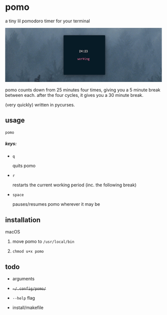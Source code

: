 # pomo

a tiny lil pomodoro timer for your terminal

![](img/pomo.jpg)

pomo counts down from 25 minutes four times, giving you a 5 minute break between each.  after the four cycles, it gives you a 30 minute break.

(very quickly) written in pycurses.

## usage

`pomo`

##### keys:

+ `q`

  quits pomo

+ `r`

  restarts the current working period (inc. the following break)

+ `space`

  pauses/resumes pomo wherever it may be

## installation

macOS

1.  move pomo to `/usr/local/bin`

2. `chmod u+x pomo`

## todo

+ arguments

+ ~~`~/.config/pomo/`~~

+ `--help` flag

+ install/makefile